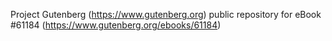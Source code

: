 Project Gutenberg (https://www.gutenberg.org) public repository for
eBook #61184 (https://www.gutenberg.org/ebooks/61184)
